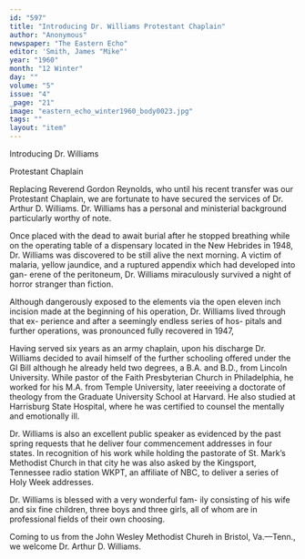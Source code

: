 ```yaml
---
id: "597"
title: "Introducing Dr. Williams Protestant Chaplain"
author: "Anonymous"
newspaper: "The Eastern Echo"
editor: 'Smith, James "Mike"'
year: "1960"
month: "12 Winter"
day: ""
volume: "5"
issue: "4"
_page: "21"
image: "eastern_echo_winter1960_body0023.jpg"
tags: ""
layout: "item"
---
```

Introducing
Dr. Williams

Protestant
Chaplain

Replacing Reverend Gordon Reynolds, who until
his recent transfer was our Protestant Chaplain, we
are fortunate to have secured the services of Dr.
Arthur D. Williams. Dr. Williams has a personal and
ministerial background particularly worthy of note.

Once placed with the dead to await burial after he
stopped breathing while on the operating table of a
dispensary located in the New Hebrides in 1948, Dr.
Williams was discovered to be still alive the next
morning. A victim of malaria, yellow jaundice, and a
ruptured appendix which had developed into gan-
erene of the peritoneum, Dr. Williams miraculously
survived a night of horror stranger than fiction.

Although dangerously exposed to the elements via
the open eleven inch incision made at the beginning
of his operation, Dr. Williams lived through that ex-
perience and after a seemingly endless series of hos-
pitals and further operations, was pronounced fully
recovered in 1947,

Having served six years as an army chaplain, upon
his discharge Dr. Williams decided to avail himself of
the further schooling offered under the GI Bill
although he already held two degrees, a B.A. and
B.D., from Lincoln University. While pastor of the
Faith Presbyterian Church in Philadelphia, he worked
for his M.A. from Temple University, later reeeiving
a doctorate of theology from the Graduate University
School at Harvard. He also studied at Harrisburg
State Hospital, where he was certified to counsel the
mentally and emotionally ill.

Dr. Williams is also an excellent public speaker as
evidenced by the past spring requests that he deliver
four commencement addresses in four states. In
recognition of his work while holding the pastorate
of St. Mark’s Methodist Church in that city he was
also asked by the Kingsport, Tennessee radio station
WKPT, an affiliate of NBC, to deliver a series of Holy
Week addresses.

Dr. Williams is blessed with a very wonderful fam-
ily consisting of his wife and six fine children, three
boys and three girls, all of whom are in professional
fields of their own choosing.

Coming to us from the John Wesley Methodist
Chureh in Bristol, Va.—Tenn., we welcome Dr.
Arthur D. Williams.
